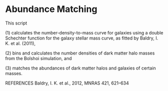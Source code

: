 # Abundance Matching
This script

(1) calculates the number-density-to-mass curve for galaxies using a double Schechter function for the galaxy stellar mass curve, as fitted by Baldry, I. K. et al. (2011),

(2) bins and calculates the number densities of dark matter halo masses from the Bolshoi simulation, and

(3) matches the abundances of dark matter halos and galaxies of certain masses.


REFERENCES
Baldry, I. K. et al., 2012, MNRAS 421, 621–634
